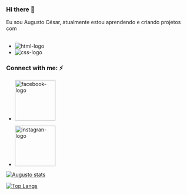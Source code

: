 ### Hi there :pencil:

Eu sou Augusto César, atualmente estou aprendendo e criando projetos com
<br>
<br>
- <img src="https://img.shields.io/badge/HTML5-E34F26?style=for-the-badge&logo=html5&logoColor=white" alt="html-logo" /> 
- <img src="https://img.shields.io/badge/CSS3-1572B6?style=for-the-badge&logo=css3&logoColor=white" alt="css-logo" />

  
  
 ### Connect with me: :zap:
  - <a href="https://www.facebook.com/profile.php?id=100015505213327"> <img src="https://img.shields.io/badge/Facebook-1877F2?style=for-the-badge&logo=facebook&logoColor=white" alt="facebook-logo" width="110px"/> 
  
- <a href="https://www.instagram.com/augustocesarnascimentobezerra"> <img src="https://img.shields.io/badge/Instagram-E4405F?style=for-the-badge&logo=instagram&logoColor=white" alt="instagran-logo" width="110px"/>
  
![Augusto stats](https://github-readme-stats.vercel.app/api?username=augustogt35&hide=contribs,prs)
  
[![Top Langs](https://github-readme-stats.vercel.app/api/top-langs/?username=augustogt35)](https://github.com/anuraghazra/github-readme-stats)
